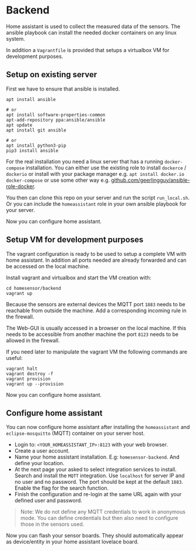 Backend
=======

Home assistant is used to collect the measured data of the sensors.
The ansible playbook can install the needed docker containers on any linux system.

In addition a `Vagrantfile` is provided that setups a virtualbox VM for development purposes.



Setup on existing server
------------------------

First we have to ensure that ansible is installed.

~~~~~~
apt install ansible

# or
apt install software-properties-common
apt-add-repository ppa:ansible/ansible
apt update
apt install git ansible

# or
apt install python3-pip
pip3 install ansible
~~~~~~

For the real installation you need a linux server that has a running `docker-compose` installation.
You can either use the existing role to install `dockerce` / `dockerio`
or install with your package manager e.g. `apt install docker.io docker-compose`
or use some other way e.g. [github.com/geerlingguy/ansible-role-docker](https://github.com/geerlingguy/ansible-role-docker).

You then can clone this repo on your server and run the script `run_local.sh`.
Or you can include the `homeassistant` role in your own ansible playbook for your server.

Now you can configure home assistant.



Setup VM for development purposes
---------------------------------

The vagrant configuration is ready to be used to setup a complete VM with home assistant.
In addition all ports needed are already forwarded and can be accessed on the local machine.

Install vagrant and virtualbox and start the VM creation with:

~~~~~~
cd homesensor/backend
vagrant up
~~~~~~

Because the sensors are external devices the MQTT port `1883` needs to be reachable from outside the machine.
Add a corresponding incoming rule in the firewall.

The Web-GUI is usually accessed in a browser on the local machine.
If this needs to be accessible from another machine the port `8123` needs to be allowed in the firewall.

If you need later to manipulate the vagrant VM the following commands are useful:

~~~~~~
vagrant halt
vagrant destroy -f
vagrant provision
vagrant up --provision
~~~~~~

Now you can configure home assistant.



Configure home assistant
------------------------

You can now configure home assistant
after installing the `homeassistant` and `eclipse-mosquitto` (MQTT) container on your server host.

* Login to: `<YOUR_HOMEASSISTANT_IP>:8123` with your web browser.
* Create a user account.
* Name your home assistant installation. E.g: `homesensor-backend`. And define your location.
* At the next page your asked to select integration services to install. Search and install the `MQTT` integration.
  Use `localhost` for server IP and no user and no password. The port should be kept at the default `1883`.
  Enable the flag for the search function.
* Finish the configuration and re-login at the same URL again with your defined user and password.

> Note: We do not define any MQTT credentials to work in anonymous mode.
> You can define credentials but then also need to configure those in the sensors used.

Now you can flash your sensor boards.
They should automatically appear as device/entity in your home assistant lovelace board.
